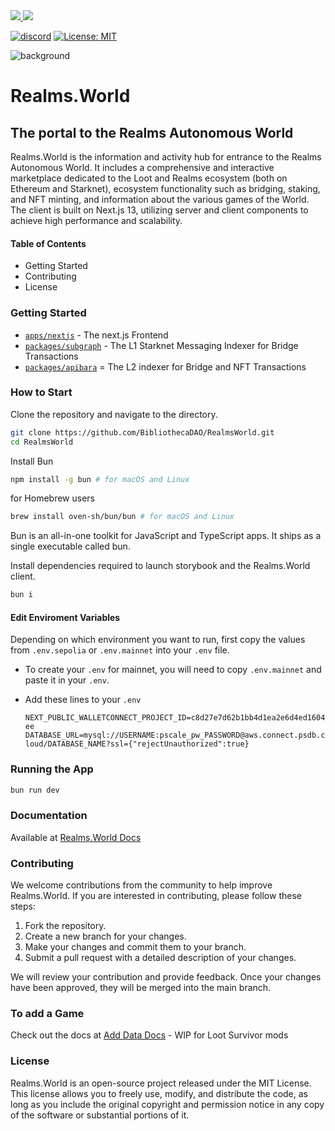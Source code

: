 <a href="https://twitter.com/lootrealms">
<img src="https://img.shields.io/twitter/follow/lootrealms?style=social"/>
</a>
<a href="https://twitter.com/BibliothecaDAO">
<img src="https://img.shields.io/twitter/follow/BibliothecaDAO?style=social"/>
</a>

[![discord](https://img.shields.io/badge/join-bibliothecadao-black?logo=discord&logoColor=white)](https://discord.gg/realmsworld)
[![License: MIT](https://img.shields.io/badge/License-MIT-blue.svg)](https://opensource.org/licenses/MIT)

![background](/docs/assets/images/bg.png)

# Realms.World

## The portal to the Realms Autonomous World

Realms.World is the information and activity hub for entrance to the Realms Autonomous World. It includes a comprehensive and interactive marketplace dedicated to the Loot and Realms ecosystem (both on Ethereum and Starknet), ecosystem functionality such as bridging, staking, and NFT minting, and information about the various games of the World. The client is built on Next.js 13, utilizing server and client components to achieve high performance and scalability.

#### Table of Contents

- Getting Started
- Contributing
- License

### Getting Started

- [`apps/nextjs`](https://bibliothecadao.github.io/frontend) - The next.js Frontend
- [`packages/subgraph`](https://bibliothecadao.github.io/subgraph) - The L1 Starknet Messaging Indexer for Bridge Transactions
- [`packages/apibara`](https://bibliothecadao.github.io/starknet-indexer) = The L2 indexer for Bridge and NFT Transactions

### How to Start

Clone the repository and navigate to the directory.

```bash
git clone https://github.com/BibliothecaDAO/RealmsWorld.git
cd RealmsWorld
```

Install Bun

```bash
npm install -g bun # for macOS and Linux
```

for Homebrew users

```bash
brew install oven-sh/bun/bun # for macOS and Linux
```

Bun is an all-in-one toolkit for JavaScript and TypeScript apps. It ships as a single executable called bun.

Install dependencies required to launch storybook and the Realms.World client.

```bash
bun i
```

#### Edit Enviroment Variables

Depending on which environment you want to run, first copy the values from `.env.sepolia` or `.env.mainnet` into your `.env` file.

- To create your `.env` for mainnet, you will need to copy `.env.mainnet` and paste it in your `.env`.
- Add these lines to your `.env`

  `NEXT_PUBLIC_WALLETCONNECT_PROJECT_ID=c8d27e7d62b1bb4d1ea2e6d4ed1604ee`
  `DATABASE_URL=mysql://USERNAME:pscale_pw_PASSWORD@aws.connect.psdb.cloud/DATABASE_NAME?ssl={"rejectUnauthorized":true}`

### Running the App

```bash
bun run dev
```

### Documentation

Available at [Realms.World Docs](https://docs.realms.world)

### Contributing

We welcome contributions from the community to help improve Realms.World. If you are interested in contributing, please follow these steps:

1. Fork the repository.
2. Create a new branch for your changes.
3. Make your changes and commit them to your branch.
4. Submit a pull request with a detailed description of your changes.

We will review your contribution and provide feedback. Once your changes have been approved, they will be merged into the main branch.

### To add a Game

Check out the docs at [Add Data Docs](https://docs.realms.world/data) - WIP for Loot Survivor mods

### License

Realms.World is an open-source project released under the MIT License. This license allows you to freely use, modify, and distribute the code, as long as you include the original copyright and permission notice in any copy of the software or substantial portions of it.

